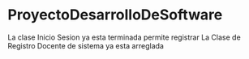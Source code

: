 # ProyectoDesarrolloDeSoftware

La clase Inicio Sesion ya esta terminada permite registrar
La Clase de Registro Docente de sistema ya esta arreglada
